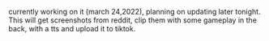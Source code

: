 
currently working on it (march 24,2022), planning on updating later tonight. This will get screenshots from reddit, clip them with some gameplay in the back, with a tts and upload it to tiktok.
